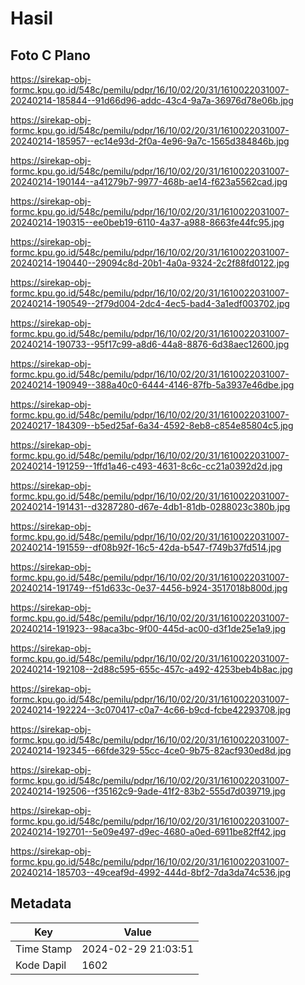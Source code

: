 # Hasil

## Foto C Plano

https://sirekap-obj-formc.kpu.go.id/548c/pemilu/pdpr/16/10/02/20/31/1610022031007-20240214-185844--91d66d96-addc-43c4-9a7a-36976d78e06b.jpg

https://sirekap-obj-formc.kpu.go.id/548c/pemilu/pdpr/16/10/02/20/31/1610022031007-20240214-185957--ec14e93d-2f0a-4e96-9a7c-1565d384846b.jpg

https://sirekap-obj-formc.kpu.go.id/548c/pemilu/pdpr/16/10/02/20/31/1610022031007-20240214-190144--a41279b7-9977-468b-ae14-f623a5562cad.jpg

https://sirekap-obj-formc.kpu.go.id/548c/pemilu/pdpr/16/10/02/20/31/1610022031007-20240214-190315--ee0beb19-6110-4a37-a988-8663fe44fc95.jpg

https://sirekap-obj-formc.kpu.go.id/548c/pemilu/pdpr/16/10/02/20/31/1610022031007-20240214-190440--29094c8d-20b1-4a0a-9324-2c2f88fd0122.jpg

https://sirekap-obj-formc.kpu.go.id/548c/pemilu/pdpr/16/10/02/20/31/1610022031007-20240214-190549--2f79d004-2dc4-4ec5-bad4-3a1edf003702.jpg

https://sirekap-obj-formc.kpu.go.id/548c/pemilu/pdpr/16/10/02/20/31/1610022031007-20240214-190733--95f17c99-a8d6-44a8-8876-6d38aec12600.jpg

https://sirekap-obj-formc.kpu.go.id/548c/pemilu/pdpr/16/10/02/20/31/1610022031007-20240214-190949--388a40c0-6444-4146-87fb-5a3937e46dbe.jpg

https://sirekap-obj-formc.kpu.go.id/548c/pemilu/pdpr/16/10/02/20/31/1610022031007-20240217-184309--b5ed25af-6a34-4592-8eb8-c854e85804c5.jpg

https://sirekap-obj-formc.kpu.go.id/548c/pemilu/pdpr/16/10/02/20/31/1610022031007-20240214-191259--1ffd1a46-c493-4631-8c6c-cc21a0392d2d.jpg

https://sirekap-obj-formc.kpu.go.id/548c/pemilu/pdpr/16/10/02/20/31/1610022031007-20240214-191431--d3287280-d67e-4db1-81db-0288023c380b.jpg

https://sirekap-obj-formc.kpu.go.id/548c/pemilu/pdpr/16/10/02/20/31/1610022031007-20240214-191559--df08b92f-16c5-42da-b547-f749b37fd514.jpg

https://sirekap-obj-formc.kpu.go.id/548c/pemilu/pdpr/16/10/02/20/31/1610022031007-20240214-191749--f51d633c-0e37-4456-b924-3517018b800d.jpg

https://sirekap-obj-formc.kpu.go.id/548c/pemilu/pdpr/16/10/02/20/31/1610022031007-20240214-191923--98aca3bc-9f00-445d-ac00-d3f1de25e1a9.jpg

https://sirekap-obj-formc.kpu.go.id/548c/pemilu/pdpr/16/10/02/20/31/1610022031007-20240214-192108--2d88c595-655c-457c-a492-4253beb4b8ac.jpg

https://sirekap-obj-formc.kpu.go.id/548c/pemilu/pdpr/16/10/02/20/31/1610022031007-20240214-192224--3c070417-c0a7-4c66-b9cd-fcbe42293708.jpg

https://sirekap-obj-formc.kpu.go.id/548c/pemilu/pdpr/16/10/02/20/31/1610022031007-20240214-192345--66fde329-55cc-4ce0-9b75-82acf930ed8d.jpg

https://sirekap-obj-formc.kpu.go.id/548c/pemilu/pdpr/16/10/02/20/31/1610022031007-20240214-192506--f35162c9-9ade-41f2-83b2-555d7d039719.jpg

https://sirekap-obj-formc.kpu.go.id/548c/pemilu/pdpr/16/10/02/20/31/1610022031007-20240214-192701--5e09e497-d9ec-4680-a0ed-6911be82ff42.jpg

https://sirekap-obj-formc.kpu.go.id/548c/pemilu/pdpr/16/10/02/20/31/1610022031007-20240214-185703--49ceaf9d-4992-444d-8bf2-7da3da74c536.jpg


## Metadata

| Key        | Value               |
| ---------- | ------------------- |
| Time Stamp | 2024-02-29 21:03:51 |
| Kode Dapil | 1602                |



